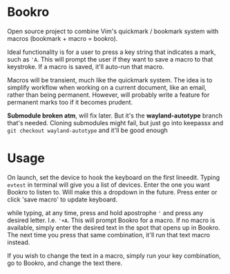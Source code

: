 # Bookro

Open source project to combine Vim's quickmark / bookmark system with macros (bookmark + macro = bookro).

Ideal functionality is for a user to press a key string that indicates a mark, such as `'A`. This will prompt the user if they want to save a macro to that keystroke. If a macro is saved, it'll auto-run that macro.

Macros will be transient, much like the quickmark system. The idea is to simplify workflow when working on a current document, like an email, rather than being permanent. However, will probably write a feature for permanent marks too if it becomes prudent.


**Submodule broken atm**, will fix later. But it's the **wayland-autotype** branch that's needed. Cloning submodules might fail, but just go into keepassx and `git checkout wayland-autotype` and it'll be good enough

# Usage

On launch, set the device to hook the keyboard on the first lineedit. Typing `evtest` in terminal will give you a list of devices. Enter the one you want Bookro to listen to. Will make this a dropdown in the future. Press enter or click 'save macro' to update keyboard.

while typing, at any time, press and hold apostrophe `'` and press any desired letter. I.e. `'+A`. This will prompt Bookro for a macro. If no macro is available, simply enter the desired text in the spot that opens up in Bookro. The next time you press that same combination, it'll run that text macro instead.

If you wish to change the text in a macro, simply run your key combination, go to Bookro, and change the text there.
